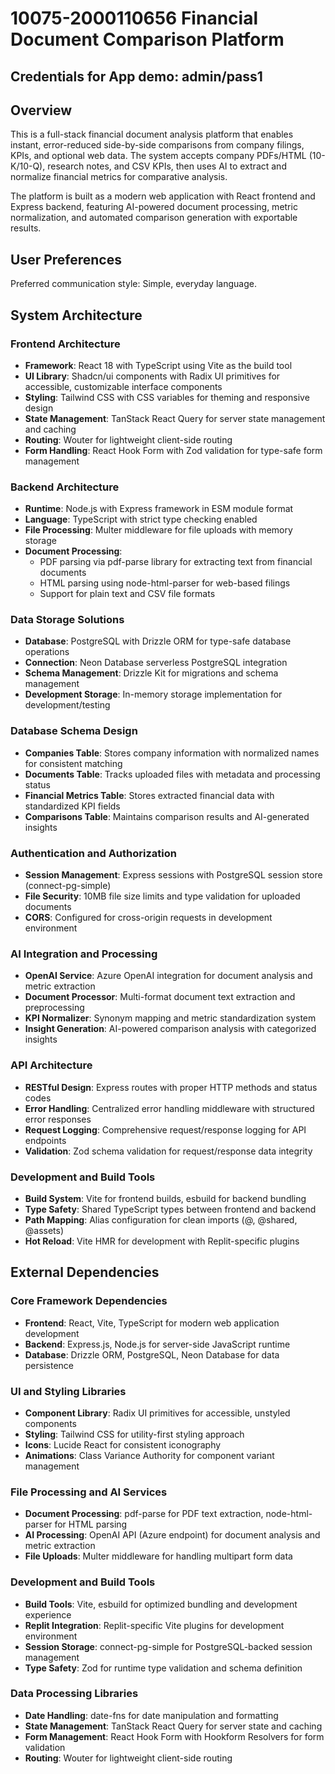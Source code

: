 # 10075-2000110656 Financial Document Comparison Platform

## Credentials for App demo: admin/pass1
## Overview

This is a full-stack financial document analysis platform that enables instant, error-reduced side-by-side comparisons from company filings, KPIs, and optional web data. The system accepts company PDFs/HTML (10-K/10-Q), research notes, and CSV KPIs, then uses AI to extract and normalize financial metrics for comparative analysis.

The platform is built as a modern web application with React frontend and Express backend, featuring AI-powered document processing, metric normalization, and automated comparison generation with exportable results.

## User Preferences

Preferred communication style: Simple, everyday language.

## System Architecture

### Frontend Architecture
- **Framework**: React 18 with TypeScript using Vite as the build tool
- **UI Library**: Shadcn/ui components with Radix UI primitives for accessible, customizable interface components
- **Styling**: Tailwind CSS with CSS variables for theming and responsive design
- **State Management**: TanStack React Query for server state management and caching
- **Routing**: Wouter for lightweight client-side routing
- **Form Handling**: React Hook Form with Zod validation for type-safe form management

### Backend Architecture
- **Runtime**: Node.js with Express framework in ESM module format
- **Language**: TypeScript with strict type checking enabled
- **File Processing**: Multer middleware for file uploads with memory storage
- **Document Processing**: 
  - PDF parsing via pdf-parse library for extracting text from financial documents
  - HTML parsing using node-html-parser for web-based filings
  - Support for plain text and CSV file formats

### Data Storage Solutions
- **Database**: PostgreSQL with Drizzle ORM for type-safe database operations
- **Connection**: Neon Database serverless PostgreSQL integration
- **Schema Management**: Drizzle Kit for migrations and schema management
- **Development Storage**: In-memory storage implementation for development/testing

### Database Schema Design
- **Companies Table**: Stores company information with normalized names for consistent matching
- **Documents Table**: Tracks uploaded files with metadata and processing status
- **Financial Metrics Table**: Stores extracted financial data with standardized KPI fields
- **Comparisons Table**: Maintains comparison results and AI-generated insights

### Authentication and Authorization
- **Session Management**: Express sessions with PostgreSQL session store (connect-pg-simple)
- **File Security**: 10MB file size limits and type validation for uploaded documents
- **CORS**: Configured for cross-origin requests in development environment

### AI Integration and Processing
- **OpenAI Service**: Azure OpenAI integration for document analysis and metric extraction
- **Document Processor**: Multi-format document text extraction and preprocessing
- **KPI Normalizer**: Synonym mapping and metric standardization system
- **Insight Generation**: AI-powered comparison analysis with categorized insights

### API Architecture
- **RESTful Design**: Express routes with proper HTTP methods and status codes
- **Error Handling**: Centralized error handling middleware with structured error responses
- **Request Logging**: Comprehensive request/response logging for API endpoints
- **Validation**: Zod schema validation for request/response data integrity

### Development and Build Tools
- **Build System**: Vite for frontend builds, esbuild for backend bundling
- **Type Safety**: Shared TypeScript types between frontend and backend
- **Path Mapping**: Alias configuration for clean imports (@, @shared, @assets)
- **Hot Reload**: Vite HMR for development with Replit-specific plugins

## External Dependencies

### Core Framework Dependencies
- **Frontend**: React, Vite, TypeScript for modern web application development
- **Backend**: Express.js, Node.js for server-side JavaScript runtime
- **Database**: Drizzle ORM, PostgreSQL, Neon Database for data persistence

### UI and Styling Libraries
- **Component Library**: Radix UI primitives for accessible, unstyled components
- **Styling**: Tailwind CSS for utility-first styling approach
- **Icons**: Lucide React for consistent iconography
- **Animations**: Class Variance Authority for component variant management

### File Processing and AI Services
- **Document Processing**: pdf-parse for PDF text extraction, node-html-parser for HTML parsing
- **AI Processing**: OpenAI API (Azure endpoint) for document analysis and metric extraction
- **File Uploads**: Multer middleware for handling multipart form data

### Development and Build Tools
- **Build Tools**: Vite, esbuild for optimized bundling and development experience
- **Replit Integration**: Replit-specific Vite plugins for development environment
- **Session Storage**: connect-pg-simple for PostgreSQL-backed session management
- **Type Safety**: Zod for runtime type validation and schema definition

### Data Processing Libraries
- **Date Handling**: date-fns for date manipulation and formatting
- **State Management**: TanStack React Query for server state and caching
- **Form Management**: React Hook Form with Hookform Resolvers for form validation
- **Routing**: Wouter for lightweight client-side routing